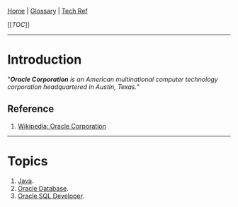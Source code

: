 [Home](/Slalom-LLC/Slalom-Consulting) | [Glossary](/Glossary) | [Tech Ref](/Tech-Ref)

[[_TOC_]]

---
# Introduction
"_***Oracle Corporation*** is an American multinational computer technology corporation headquartered in Austin, Texas._"

## Reference
1. [Wikipedia: Oracle Corporation](https://en.wikipedia.org/wiki/Oracle_Corporation)

---
# Topics
1. [Java](/Tech-Ref/Software-Development/Java).
1. [Oracle Database](/Tech-Ref/Oracle-Corporation/Oracle-Database).
1. [Oracle SQL Developer](/Tech-Ref/Oracle-Corporation/Oracle-SQL-Developer).

